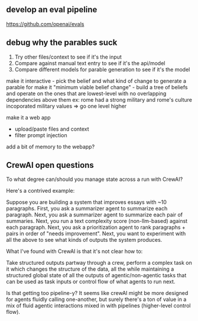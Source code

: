 ## develop an eval pipeline

https://github.com/openai/evals

## debug why the parables suck
1. Try other files/context to see if it's the input
2. Compare against manual text entry to see if it's the api/model
3. Compare different models for parable generation to see if it's the model

make it interactive - pick the belief and what kind of change to generate a parable for
make it "minimum viable belief change" - build a tree of beliefs and operate on the ones that are lowest-level with no overlapping dependencies above them
ex: rome had a strong military and rome's culture incoporated military values => go one level higher 

make it a web app 
- upload/paste files and context
- filter prompt injection

add a bit of memory to the webapp?


## CrewAI open questions

To what degree can/should you manage state across a run with CrewAI?

Here's a contrived example:

Suppose you are building a system that improves essays with ~10 paragraphs.
First, you ask a summarizer agent to summarize each paragraph.
Next, you ask a summarizer agent to summarize each pair of summaries.
Next, you run a text complexity score (non-llm-based) against each paragraph.
Next, you ask a prioritization agent to rank paragraphs + pairs in order of "needs improvement". 
Next, you want to experiment with all the above to see what kinds of outputs the system produces.

What I've found with CrewAI is that it's not clear how to:

Take structured outputs partway through a crew, perform a complex task on it which changes the structure of the data, all the while maintaining a structured global state of all the outputs of agentic/non-agentic tasks that can be used as task inputs or control flow of what agents to run next.

Is that getting too pipeline-y? It seems like crewAI might be more designed for agents fluidly calling one-another, but surely there's a ton of value in a mix of fluid agentic interactions mixed in with pipelines (higher-level control flow).